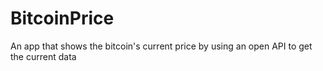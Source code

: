 # BitcoinPrice

An app that shows the bitcoin's current price by using an open API to get the current data 
